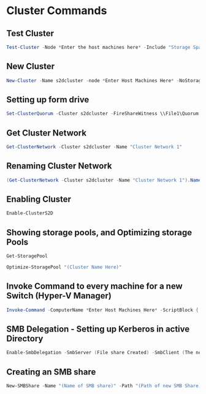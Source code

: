 # Cluster Commands

## Test Cluster

```Powershell
Test-Cluster -Node *Enter the host machines here* -Include "Storage Space Direct",Incentory,Network,"System Configuration"
```

## New Cluster

```Powershell
New-Cluster -Name s2dcluster -node *Enter Host Machines Here* -NoStorage -StaticAddress 192.168.1.x
```
## Setting up form drive

```Powershell
Set-ClusterQuorum -Cluster s2dcluster -FireShareWitness \\File1\Quorum
```

## Get Cluster Network

```Powershell
Get-ClusterNetwork -Cluster s2dcluster -Name "Cluster Network 1"
```

## Renaming Cluster Network

```Powershell
(Get-ClusterNetwork -Cluster s2dcluster -Name "Cluster Network 1").Name = "(Whatever Name You Choose)"
```

## Enabling Cluster

```Powershell
Enable-ClusterS2D
```

## Showing storage pools, and Optimizing storage Pools

```Powershell
Get-StoragePool

Optimize-StoragePool "(Cluster Name Here)"
```

## Invoke Command to every machine for a new Switch (Hyper-V Manager)

```Powershell
Invoke-Command -ComputerName *Enter Host Machines Here* -ScriptBlock { New-VMSwitch -Name "Production" -NetAdaptorName ethernet0 -EnableEmbeddedteaming $True -AllowManagementOS $True }
```

## SMB Delegation - Setting up Kerberos in active Directory

```Powershell
Enable-SmbDelegation -SmbServer (File share Created) -SmbClient (The new cluster)
```

## Creating an SMB share

```Powershell
New-SMBShare -Name "(Name of SMB share)" -Path "(Path of new SMB Share)" -FullAccess "(Whoever you want to have access)"
```
